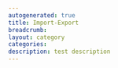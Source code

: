 ```yaml
---
autogenerated: true
title: Import-Export
breadcrumb: 
layout: category
categories: 
description: test description
---
```


